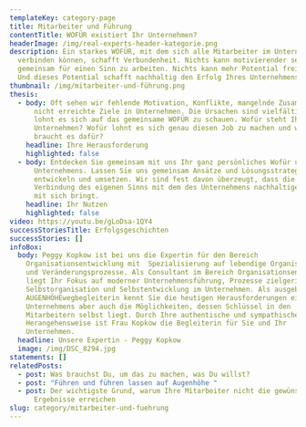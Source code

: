 ```yaml
---
templateKey: category-page
title: Mitarbeiter und Führung
contentTitle: WOFÜR existiert Ihr Unternehmen?
headerImage: /img/real-experts-header-kategorie.png
description: Ein starkes WOFÜR, mit dem sich alle Mitarbeiter im Unternehmen
  verbinden können, schafft Verbundenheit. Nichts kann motivierender sein, als
  gemeinsam für einen Sinn zu arbeiten. Nichts kann mehr Potential freisetzen.
  Und dieses Potential schafft nachhaltig den Erfolg Ihres Unternehmens.
thumbnail: /img/mitarbeiter-und-führung.png
thesis:
  - body: Oft sehen wir fehlende Motivation, Konflikte, mangelnde Zusammenarbeit und
      nicht erreichte Ziele in Unternehmen. Die Ursachen sind vielfältig. Dabei
      lohnt es sich auf das gemeinsame WOFÜR zu schauen. Wofür steht Ihr
      Unternehmen? Wofür lohnt es sich genau diesen Job zu machen und was
      braucht es dafür?
    headline: Ihre Herausforderung
    highlighted: false
  - body: Entdecken Sie gemeinsam mit uns Ihr ganz persönliches Wofür und das Ihres
      Unternehmens. Lassen Sie uns gemeinsam Ansätze und Lösungsstrategie
      entwickeln und umsetzen. Wir sind fest davon überzeugt, dass die
      Verbindung des eigenen Sinns mit dem des Unternehmens nachhaltigen Erfolg
      mit sich bringt.
    headline: Ihr Nutzen
    highlighted: false
video: https://youtu.be/gLoDsa-1QY4
successStoriesTitle: Erfolgsgeschichten
successStories: []
infoBox:
  body: Peggy Kopkow ist bei uns die Expertin für den Bereich
    Organisationsentwicklung mit  Spezialisierung auf lebendige Organisationen
    und Veränderungsprozesse. Als Consultant im Bereich Organisationsentwicklung
    liegt Ihr Fokus auf moderner Unternehmensführung, Prozesse zielgerichteter
    Selbstorganisation und Selbstentwicklung im Unternehmen. Als ausgebildete
    AUGENHÖHEwegbegleiterin kennt Sie die heutigen Herausforderungen eines
    Unternehmens aber auch die Möglichkeiten, dessen Schlüssel in den
    Mitarbeitern selbst liegt. Durch Ihre authentische und sympathische
    Herangehensweise ist Frau Kopkow die Begleiterin für Sie und Ihr
    Unternehmen.
  headline: Unsere Expertin - Peggy Kopkow
  image: /img/DSC_8294.jpg
statements: []
relatedPosts:
  - post: Was brauchst Du, um das zu machen, was Du willst?
  - post: "Führen und führen lassen auf Augenhöhe "
  - post: Der wichtigste Grund, warum Ihre Mitarbeiter nicht die gewünschten
      Ergebnisse erreichen
slug: category/mitarbeiter-und-fuehrung
---
```

